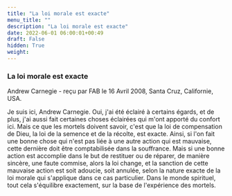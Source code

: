 ```yaml
---
title: "La loi morale est exacte"
menu_title: ""
description: "La loi morale est exacte"
date: 2022-06-01 06:00:01+00:49
draft: False
hidden: True
weight:
---
```

### La loi morale est exacte

Andrew Carnegie - reçu par FAB le 16 Avril 2008, Santa Cruz, Californie, USA.

Je suis ici, Andrew Carnegie.
Oui, j'ai été éclairé à certains égards, et de plus, j'ai aussi fait certaines choses éclairées qui m'ont apporté du confort ici. Mais ce que les mortels doivent savoir, c'est que la loi de compensation de Dieu, la loi de la semence et de la récolte, est exacte.
Ainsi, si l'on fait une bonne chose qui n'est pas liée à une autre action qui est mauvaise, cette dernière doit être comptabilisée dans la souffrance. Mais si une bonne action est accomplie dans le but de restituer ou de réparer, de manière sincère, une faute commise, alors la loi change, et la sanction de cette mauvaise action est soit adoucie, soit annulée, selon la nature exacte de la loi morale qui s'applique dans ce cas particulier. Dans le monde spirituel, tout cela s'équilibre exactement, sur la base de l'expérience des mortels.